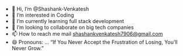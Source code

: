 - 👋 Hi, I’m @Shashank-Venkatesh
- 👀 I’m interested in Coding
- 🌱 I’m currently learning full stack development
- 💞️ I’m looking to collaborate on big tech companies
- 📫 How to reach me mail shashankvenkatesh7906@gmail.com
- 😄 Pronouns: ...  “If You Never Accept the Frustration of Losing, You’ll Never Grow.”

<!---
Shashank-Venkatesh/Shashank-Venkatesh is a ✨ special ✨ repository because its `README.md` (this file) appears on your GitHub profile.
You can click the Preview link to take a look at your changes.
--->
